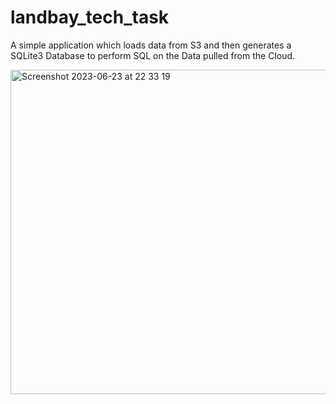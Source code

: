 # landbay_tech_task

A simple application which loads data from S3 and then generates a SQLite3 Database to perform SQL on the Data pulled from the Cloud.

<img width="519" alt="Screenshot 2023-06-23 at 22 33 19" src="https://github.com/oghani97/landbay_tech_task/assets/28450360/dd7e71eb-747f-4b51-8636-166441a08e7a">
